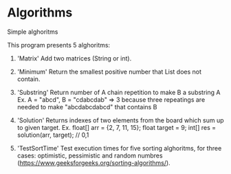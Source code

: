 # Algorithms
Simple alghoritms

This program presents 5 alghoritms:

1. 'Matrix' Add two matrices (String or int).

2. 'Minimum' Return the smallest positive number that List does not contain.

3. 'Substring' Return number of  A chain repetition to make B a substring A
    Ex.
    A = "abcd", B = "cdabcdab" => 3 because three repeatings are needed to make "abcdabcdabcd" that contains B                                                          
    
4. 'Solution' Returns indexes of two elements from the board which sum up to given target.
    Ex.
    float[] arr = {2, 7, 11, 15};
    float target = 9;
    int[] res = solution(arr, target); // 0,1

5. 'TestSortTime' Test execution times for five sorting alghoritms, for three cases: optimistic, pessimistic and random numbres (https://www.geeksforgeeks.org/sorting-algorithms/).

